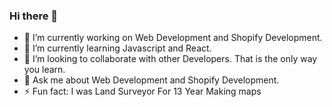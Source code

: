 ### Hi there 👋

- 🔭 I’m currently working on Web Development and Shopify Development.
- 🌱 I’m currently learning Javascript and React.
- 👯 I’m looking to collaborate with other Developers. That is the only way you learn.
- 💬 Ask me about Web Development and Shopify Development.
- ⚡ Fun fact: I was Land Surveyor For 13 Year Making maps


